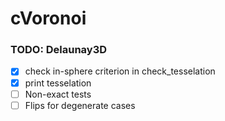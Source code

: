 # cVoronoi

### TODO: Delaunay3D
-[X] check in-sphere criterion in check_tesselation
-[X] print tesselation
-[ ] Non-exact tests
-[ ] Flips for degenerate cases